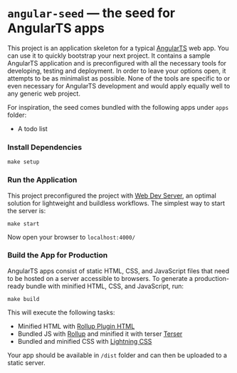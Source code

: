# `angular-seed` — the seed for AngularTS apps

This project is an application skeleton for a typical [AngularTS][angularts] web app. You can use it to quickly bootstrap your next project.
It contains a sample AngularTS application and is preconfigured with all the necessary tools for developing, testing and deployment.
In order to leave your options open, it attempts to be as minimalist as possible. None of the tools are specific to or even necessary
for AngularTS development and would apply equally well to any generic web project.

For inspiration, the seed comes bundled with the following apps under `apps` folder:

- A todo list

### Install Dependencies

```
make setup
```

### Run the Application

This project preconfigured the project with [Web Dev Server](https://modern-web.dev/docs/dev-server/overview/), an optimal solution for lightweight and buildless workflows.
The simplest way to start the server is:

```
make start
```

Now open your browser to `localhost:4000/`

[angularts]: https://github.com/Angular-Wave/angular.ts

### Build the App for Production

AngularTS apps consist of static HTML, CSS, and JavaScript files that need to be hosted on a server accessible to browsers.
To generate a production-ready bundle with minified HTML, CSS, and JavaScript, run:

```
make build
```

This will execute the following tasks:

- Minified HTML with [Rollup Plugin HTML](https://modern-web.dev/docs/building/rollup-plugin-html/)
- Bundled JS with [Rollup](https://rollupjs.org/) and minified it with terser [Terser](https://terser.org/)
- Bundled and minified CSS with [Lightning CSS](https://lightningcss.dev/)

Your app should be available in `/dist` folder and can then be uploaded to a static server.
